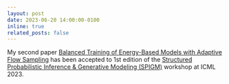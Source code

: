 ```yaml
---
layout: post
date: 2023-06-20 14:00:00-0100
inline: true
related_posts: false
---
```


My second paper [Balanced Training of Energy-Based Models with Adaptive Flow Sampling](https://arxiv.org/abs/2302.04763) has been accepted to 1st edition of the [Structured Probabilistic Inference & Generative Modeling (SPIGM)](https://spigmworkshop.github.io/) workshop at ICML 2023.